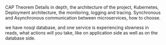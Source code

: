 CAP Theorem
Details in depth, the architecture of the project, Kubernetes, Deployment architecture, the monitoring, logging and tracing.
Synchronous and Asynchronous communication between microservices, how to choose.

we have nosql database, and one service is experiencing slowness in reads, what actions will you take, like on application side as well as on the database side.

